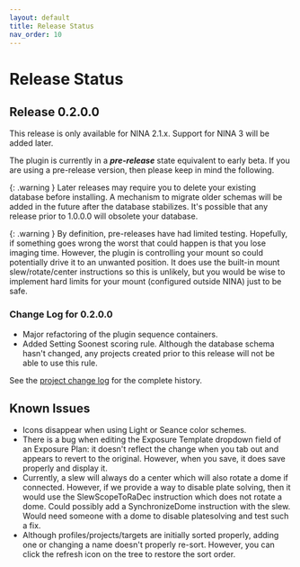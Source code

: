 ```yaml
---
layout: default
title: Release Status
nav_order: 10
---
```


# Release Status

## Release 0.2.0.0

This release is only available for NINA 2.1.x.  Support for NINA 3 will be added later.

The plugin is currently in a **_pre-release_** state equivalent to early beta.  If you are using a pre-release version, then please keep in mind the following.

{: .warning }
Later releases may require you to delete your existing database before installing.  A mechanism to migrate older schemas will be added in the future after the database stabilizes.  It's possible that any release prior to 1.0.0.0 will obsolete your database.

{: .warning }
By definition, pre-releases have had limited testing.  Hopefully, if something goes wrong the worst that could happen is that you lose imaging time.  However, the plugin is controlling your mount so could potentially drive it to an unwanted position.  It does use the built-in mount slew/rotate/center instructions so this is unlikely, but you would be wise to implement hard limits for your mount (configured outside NINA) just to be safe.

### Change Log for 0.2.0.0

* Major refactoring of the plugin sequence containers.
* Added Setting Soonest scoring rule.  Although the database schema hasn't changed, any projects created prior to this release will not be able to use this rule.

See the [project change log](https://github.com/tcpalmer/nina.plugin.assistant/blob/main/CHANGELOG.md) for the complete history.

## Known Issues

- Icons disappear when using Light or Seance color schemes.
- There is a bug when editing the Exposure Template dropdown field of an Exposure Plan: it doesn't reflect the change when you tab out and appears to revert to the original.  However, when you save, it does save properly and display it.
- Currently, a slew will always do a center which will also rotate a dome if connected.  However, if we provide a way to disable plate solving, then it would use the SlewScopeToRaDec instruction which does not rotate a dome.  Could possibly add a SynchronizeDome instruction with the slew.  Would need someone with a dome to disable platesolving and test such a fix.
- Although profiles/projects/targets are initially sorted properly, adding one or changing a name doesn't properly re-sort.  However, you can click the refresh icon on the tree to restore the sort order.
